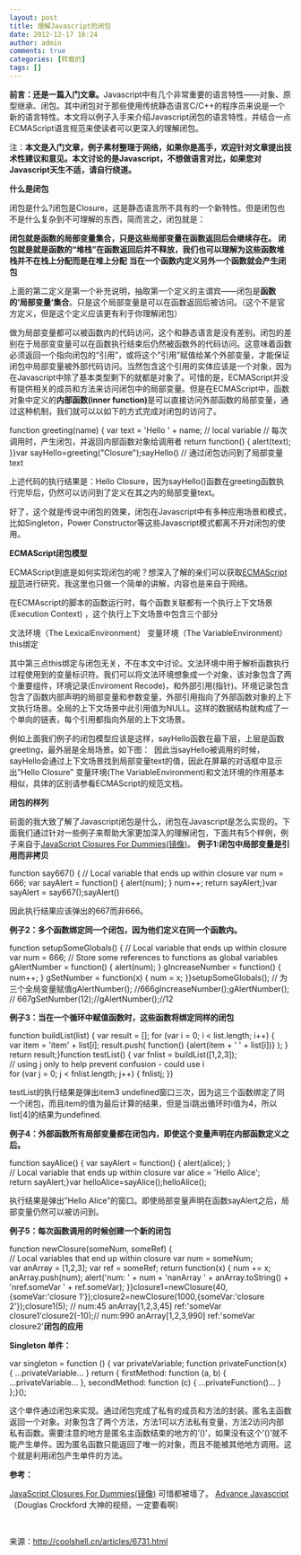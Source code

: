 ```yaml
---
layout: post
title: 理解Javascript的闭包
date: 2012-12-17 16:24
author: admin
comments: true
categories: [转载的]
tags: []
---
```

<strong>前言：还是一篇入门文章。</strong>Javascript中有几个非常重要的语言特性——对象、原型继承、闭包。其中闭包对于那些使用传统静态语言C/C++的程序员来说是一个新的语言特性。本文将以例子入手来介绍Javascript闭包的语言特性，并结合一点ECMAScript语言规范来使读者可以更深入的理解闭包。

注：<strong>本文是入门文章，例子素材整理于网络<strong>，如果你是高手，欢迎针对文章提出技术性建议和意见。本文讨论的是Javascript，不想做语言对比，如果您对Javascript天生不适，请自行绕道。</strong></strong>

<strong>什么是闭包</strong>

闭包是什么?闭包是Closure，这是静态语言所不具有的一个新特性。但是闭包也不是什么复杂到不可理解的东西，简而言之，闭包就是：

<strong>闭包就是函数的局部变量集合，只是这些局部变量在函数返回后会继续存在。</strong> <strong>闭包就是就是函数的“堆栈”在函数返回后并不释放，我们也可以理解为这些函数堆栈并不在栈上分配而是在堆上分配</strong> <strong>当在一个函数内定义另外一个函数就会产生闭包</strong>

上面的第二定义是第一个补充说明，抽取第一个定义的主谓宾——闭包是<strong>函数的‘局部变量’集合</strong>。只是这个局部变量是可以在函数返回后被访问。（这个不是官方定义，但是这个定义应该更有利于你理解闭包）

做为局部变量都可以被函数内的代码访问，这个和静态语言是没有差别。闭包的差别在于局部变变量可以在函数执行结束后仍然被函数外的代码访问。这意味着函数必须返回一个指向闭包的“引用”，或将这个”引用”赋值给某个外部变量，才能保证闭包中局部变量被外部代码访问。当然包含这个引用的实体应该是一个对象，因为在Javascript中除了基本类型剩下的就都是对象了。可惜的是，ECMAScript并没有提供相关的成员和方法来访问闭包中的局部变量。但是在ECMAScript中，函数对象中定义的<strong>内部函数(inner function)</strong>是可以直接访问外部函数的局部变量，通过这种机制，我们就可以以如下的方式完成对闭包的访问了。

function greeting(name) { var text = 'Hello ' + name; // local variable // 每次调用时，产生闭包，并返回内部函数对象给调用者 return function() { alert(text); }}var sayHello=greeting("Closure");sayHello() // 通过闭包访问到了局部变量text

上述代码的执行结果是：Hello Closure，因为sayHello()函数在greeting函数执行完毕后，仍然可以访问到了定义在其之内的局部变量text。

好了，这个就是传说中闭包的效果，闭包在Javascript中有多种应用场景和模式，比如Singleton，Power Constructor等这些Javascript模式都离不开对闭包的使用。

<strong>ECMAScript闭包模型</strong>

ECMAScript到底是如何实现闭包的呢？想深入了解的亲们可以获取<a href="http://www.ecma-international.org/publications/files/ECMA-ST/Ecma-262.pdf">ECMAScript 规范</a>进行研究，我这里也只做一个简单的讲解，内容也是来自于网络。

在ECMAscript的脚本的函数运行时，每个函数关联都有一个执行上下文场景(Execution Context) ，这个执行上下文场景中包含三个部分

文法环境（The LexicalEnvironment） 变量环境（The VariableEnvironment） this绑定

其中第三点this绑定与闭包无关，不在本文中讨论。文法环境中用于解析函数执行过程使用到的变量标识符。我们可以将文法环境想象成一个对象，该对象包含了两个重要组件，环境记录(Enviroment Recode)，和外部引用(指针)。环境记录包含包含了函数内部声明的局部变量和参数变量，外部引用指向了外部函数对象的上下文执行场景。全局的上下文场景中此引用值为NULL。这样的数据结构就构成了一个单向的链表，每个引用都指向外层的上下文场景。

例如上面我们例子的闭包模型应该是这样，sayHello函数在最下层，上层是函数greeting，最外层是全局场景。如下图：
<img alt="" src="http://coolshell.cn/wp-content/uploads/2012/03/closure.png" />
因此当sayHello被调用的时候，sayHello会通过上下文场景找到局部变量text的值，因此在屏幕的对话框中显示出”Hello Closure”
变量环境(The VariableEnvironment)和文法环境的作用基本相似，具体的区别请参看ECMAScript的规范文档。

<strong>闭包的样列</strong>

前面的我大致了解了Javascript闭包是什么，闭包在Javascript是怎么实现的。下面我们通过针对一些例子来帮助大家更加深入的理解闭包，下面共有5个样例，例子来自于<a href="http://blog.morrisjohns.com/javascript_closures_for_dummies.html">JavaScript Closures For Dummies(</a><a href="http://web.archive.org/web/20080209105120/http://blog.morrisjohns.com/javascript_closures_for_dummies">镜像</a><a href="http://blog.morrisjohns.com/javascript_closures_for_dummies.html">)</a>。
<strong>例子1:闭包中局部变量是引用而非拷贝</strong>

function say667() { // Local variable that ends up within closure var num = 666; var sayAlert = function() { alert(num); } num++; return sayAlert;}var sayAlert = say667();sayAlert()

因此执行结果应该弹出的667而非666。

<strong>例子2：多个函数绑定同一个闭包，因为他们定义在同一个函数内。</strong>

function setupSomeGlobals() { // Local variable that ends up within closure var num = 666; // Store some references to functions as global variables gAlertNumber = function() { alert(num); } gIncreaseNumber = function() { num++; } gSetNumber = function(x) { num = x; }}setupSomeGlobals(); // 为三个全局变量赋值gAlertNumber(); //666gIncreaseNumber();gAlertNumber(); // 667gSetNumber(12);//gAlertNumber();//12

<strong>例子3：当在一个循环中赋值函数时，这些函数将绑定同样的闭包</strong>

function buildList(list) { var result = []; for (var i = 0; i &lt; list.length; i++) { var item = 'item' + list[i]; result.push( function() {alert(item + ' ' + list[i])} ); } return result;}function testList() { var fnlist = buildList([1,2,3]); // using j only to help prevent confusion - could use i for (var j = 0; j &lt; fnlist.length; j++) { fnlist[j](); }}

testList的执行结果是弹出item3 undefined窗口三次，因为这三个函数绑定了同一个闭包，而且item的值为最后计算的结果，但是当i跳出循环时i值为4，所以list[4]的结果为undefined.

<strong>例子4：外部函数所有局部变量都在闭包内，即使这个变量声明在内部函数定义之后。</strong>

function sayAlice() { var sayAlert = function() { alert(alice); } // Local variable that ends up within closure var alice = 'Hello Alice'; return sayAlert;}var helloAlice=sayAlice();helloAlice();

执行结果是弹出”Hello Alice”的窗口。即使局部变量声明在函数sayAlert之后，局部变量仍然可以被访问到。

<strong>例子5：每次函数调用的时候创建一个新的闭包</strong>

function newClosure(someNum, someRef) { // Local variables that end up within closure var num = someNum; var anArray = [1,2,3]; var ref = someRef; return function(x) { num += x; anArray.push(num); alert('num: ' + num + 'nanArray ' + anArray.toString() + 'nref.someVar ' + ref.someVar); }}closure1=newClosure(40,{someVar:'closure 1'});closure2=newClosure(1000,{someVar:'closure 2'});closure1(5); // num:45 anArray[1,2,3,45] ref:'someVar closure1'closure2(-10);// num:990 anArray[1,2,3,990] ref:'someVar closure2'<strong>闭包的应用</strong>

<strong>Singleton 单件：</strong>

var singleton = function () { var privateVariable; function privateFunction(x) { ...privateVariable... } return { firstMethod: function (a, b) { ...privateVariable... }, secondMethod: function (c) { ...privateFunction()... } };}();

这个单件通过闭包来实现。通过闭包完成了私有的成员和方法的封装。匿名主函数返回一个对象。对象包含了两个方法，方法1可以方法私有变量，方法2访问内部私有函数。需要注意的地方是匿名主函数结束的地方的’()’，如果没有这个’()’就不能产生单件。因为匿名函数只能返回了唯一的对象，而且不能被其他地方调用。这个就是利用闭包产生单件的方法。

<strong>参考：</strong>

<a href="http://blog.morrisjohns.com/javascript_closures_for_dummies.html">JavaScript Closures For Dummies(</a><a href="http://web.archive.org/web/20080209105120/http://blog.morrisjohns.com/javascript_closures_for_dummies">镜像</a><a href="http://blog.morrisjohns.com/javascript_closures_for_dummies.html">)</a> 可惜都被墙了。
<a href="http://yuiblog.com/blog/2006/11/27/video-crockford-advjs/">Advance Javascript</a> （Douglas Crockford 大神的视频，一定要看啊）

&nbsp;

来源：http://coolshell.cn/articles/6731.html
